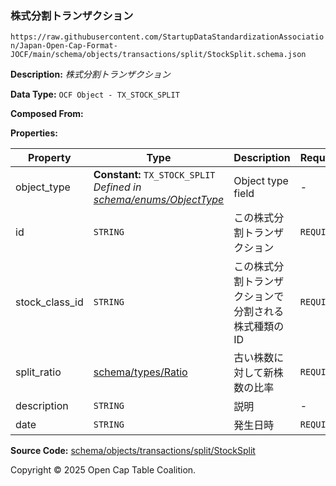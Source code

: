 ### 株式分割トランザクション

`https://raw.githubusercontent.com/StartupDataStandardizationAssociation/Japan-Open-Cap-Format-JOCF/main/schema/objects/transactions/split/StockSplit.schema.json`

**Description:** _株式分割トランザクション_

**Data Type:** `OCF Object - TX_STOCK_SPLIT`

**Composed From:**



**Properties:**

| Property       | Type                                                                                                    | Description                 | Required   |
| -------------- | ------------------------------------------------------------------------------------------------------- | --------------------------- | ---------- |
| object_type    | **Constant:** `TX_STOCK_SPLIT`</br>_Defined in [schema/enums/ObjectType](../../../enums/ObjectType.md)_ | Object type field           | -          |
| id             | `STRING`                                                                                                | この株式分割トランザクション              | `REQUIRED` |
| stock_class_id | `STRING`                                                                                                | この株式分割トランザクションで分割される株式種類のID | `REQUIRED` |
| split_ratio    | [schema/types/Ratio](../../../types/Ratio.md)                                                           | 古い株数に対して新株数の比率              | `REQUIRED` |
| description    | `STRING`                                                                                                | 説明                          | -          |
| date           | `STRING`                                                                                                | 発生日時                        | `REQUIRED` |

**Source Code:** [schema/objects/transactions/split/StockSplit](../../../../../../schema/objects/transactions/split/StockSplit.schema.json)

Copyright © 2025 Open Cap Table Coalition.
